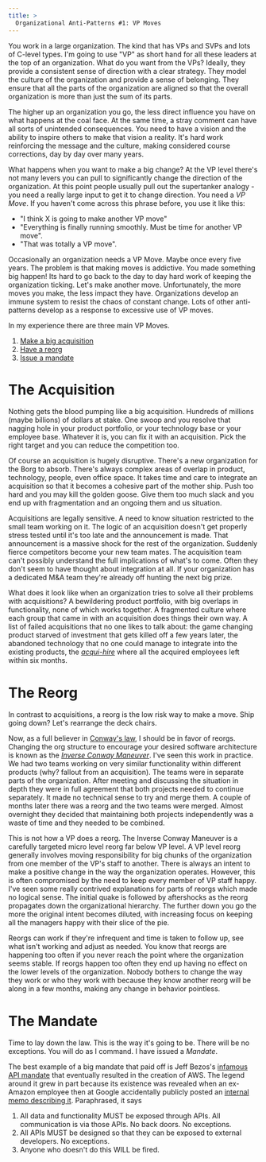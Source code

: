 ```yaml
---
title: >
  Organizational Anti-Patterns #1: VP Moves
---
```


You work in a large organization. The kind that has VPs and SVPs and lots of C-level types. I'm going to use "VP" as short hand for all these leaders at the top of an organization. What do you want from the VPs? Ideally, they provide a consistent sense of direction with a clear strategy. They model the culture of the organization and provide a sense of belonging. They ensure that all the parts of the organization are aligned so that the overall organization is more than just the sum of its parts. 

The higher up an organization you go, the less direct influence you have on what happens at the coal face. At the same time, a stray comment can have all sorts of unintended consequences. You need to have a vision and the ability to inspire others to make that vision a reality. It's hard work reinforcing the message and the culture, making considered course corrections, day by day over many years.

What happens when you want to make a big change? At the VP level there's not many levers you can pull to significantly change the direction of the organization. At this point people usually pull out the supertanker analogy - you need a really large input to get it to change direction. You need a *VP Move*. If you haven't come across this phrase before, you use it like this:
* "I think X is going to make another VP move"
* "Everything is finally running smoothly. Must be time for another VP move".
* "That was totally a VP move".

Occasionally an organization needs a VP Move. Maybe once every five years. The problem is that making moves is addictive. You made something big happen! Its hard to go back to the day to day hard work of keeping the organization ticking. Let's make another move. Unfortunately, the more moves you make, the less impact they have. Organizations develop an immune system to resist the chaos of constant change. Lots of other anti-patterns develop as a response to excessive use of VP moves. 

In my experience there are three main VP Moves. 
1. [Make a big acquisition](#the-acquisition)
2. [Have a reorg](#the-reorg)
3. [Issue a mandate](#the-mandate)

# The Acquisition

Nothing gets the blood pumping like a big acquisition. Hundreds of millions (maybe billions) of dollars at stake. One swoop and you resolve that nagging hole in your product portfolio, or your technology base or your employee base. Whatever it is, you can fix it with an acquisition. Pick the right target and you can reduce the competition too. 

Of course an acquisition is hugely disruptive. There's a new organization for the Borg to absorb. There's always complex areas of overlap in product, technology, people, even office space. It takes time and care to integrate an acquisition so that it becomes a cohesive part of the mother ship. Push too hard and you may kill the golden goose. Give them too much slack and you end up with fragmentation and an ongoing them and us situation.

Acquisitions are legally sensitive. A need to know situation restricted to the small team working on it. The logic of an acquisition doesn't get properly stress tested until it's too late and the announcement is made. That announcement is a massive shock for the rest of the organization. Suddenly fierce competitors become your new team mates. The acquisition team can't possibly understand the full implications of what's to come. Often they don't seem to have thought about integration at all. If your organization has a dedicated M&A team they're already off hunting the next big prize. 

What does it look like when an organization tries to solve all their problems with acquisitions? A bewildering product portfolio, with big overlaps in functionality, none of which works together. A fragmented culture where each group that came in with an acquisition does things their own way. A list of failed acquisitions that no one likes to talk about: the game changing product starved of investment that gets killed off a few years later, the abandoned technology that no one could manage to integrate into the existing products, the [*acqui-hire*](https://en.wikipedia.org/wiki/Acqui-hiring) where all the acquired employees left within six months.

# The Reorg

In contrast to acquisitions, a reorg is the low risk way to make a move. Ship going down? Let's rearrange the deck chairs. 

Now, as a full believer in [Conway's law](https://en.wikipedia.org/wiki/Conway%27s_law), I should be in favor of reorgs. Changing the org structure to encourage your desired software architecture is known as the [*Inverse Conway Maneuver*](https://martinfowler.com/bliki/ConwaysLaw.html#footnote-inv). I've seen this work in practice. We had two teams working on very similar functionality within different products (why? fallout from an acquisition). The teams were in separate parts of the organization. After meeting and discussing the situation in depth they were in full agreement that both projects needed to continue separately. It made no technical sense to try and merge them. A couple of months later there was a reorg and the two teams were merged. Almost overnight they decided that maintaining both projects independently was a waste of time and they needed to be combined.

This is not how a VP does a reorg. The Inverse Conway Maneuver is a carefully targeted micro level reorg far below VP level. A VP level reorg generally involves moving responsibility for big chunks of the organization from one member of the VP's staff to another. There is always an intent to make a positive change in the way the organization operates. However, this is often compromised by the need to keep every member of VP staff happy. I've seen some really contrived explanations for parts of reorgs which made no logical sense. The initial quake is followed by aftershocks as the reorg propagates down the organizational hierarchy. The further down you go the more the original intent becomes diluted, with increasing focus on keeping all the managers happy with their slice of the pie. 

Reorgs can work if they're infrequent and time is taken to follow up, see what isn't working and adjust as needed. You know that reorgs are happening too often if you never reach the point where the organization seems stable. If reorgs happen too often they end up having no effect on the lower levels of the organization. Nobody bothers to change the way they work or who they work with because they know another reorg will be along in a few months, making any change in behavior pointless.

# The Mandate

Time to lay down the law. This is the way it's going to be. There will be no exceptions. You will do as I command. I have issued a *Mandate*.

The best example of a big mandate that paid off is Jeff Bezos's [infamous API mandate](https://konghq.com/blog/api-mandate) that eventually resulted in the creation of AWS. The legend around it grew in part because its existence was revealed when an ex-Amazon employee then at Google accidentally publicly posted an [internal memo describing it](https://gist.github.com/chitchcock/1281611). Paraphrased, it says 
1. All data and functionality MUST be exposed through APIs. All communication is via those APIs. No back doors. No exceptions.
2. All APIs MUST be designed so that they can be exposed to external developers. No exceptions.
3. Anyone who doesn't do this WILL be fired.


